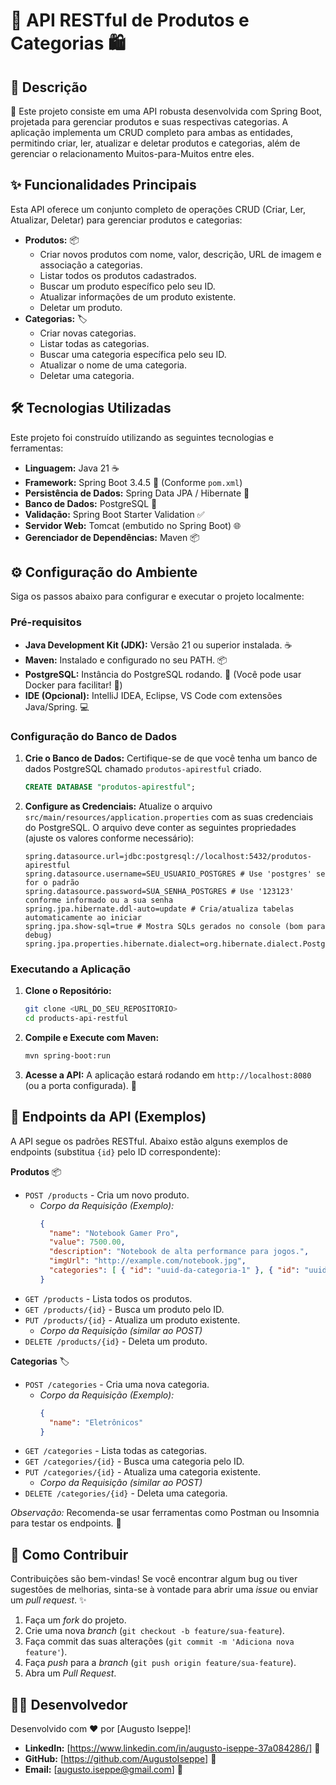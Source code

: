 # 🚀 API RESTful de Produtos e Categorias 🛍️

## 📝 Descrição

🎉 Este projeto consiste em uma API robusta desenvolvida com Spring Boot, projetada para gerenciar produtos e suas respectivas categorias. A aplicação implementa um CRUD completo para ambas as entidades, permitindo criar, ler, atualizar e deletar produtos e categorias, além de gerenciar o relacionamento Muitos-para-Muitos entre eles.

## ✨ Funcionalidades Principais

Esta API oferece um conjunto completo de operações CRUD (Criar, Ler, Atualizar, Deletar) para gerenciar produtos e categorias:

*   **Produtos:** 📦
    *   Criar novos produtos com nome, valor, descrição, URL de imagem e associação a categorias.
    *   Listar todos os produtos cadastrados.
    *   Buscar um produto específico pelo seu ID.
    *   Atualizar informações de um produto existente.
    *   Deletar um produto.
*   **Categorias:** 🏷️
    *   Criar novas categorias.
    *   Listar todas as categorias.
    *   Buscar uma categoria específica pelo seu ID.
    *   Atualizar o nome de uma categoria.
    *   Deletar uma categoria.

## 🛠️ Tecnologias Utilizadas

Este projeto foi construído utilizando as seguintes tecnologias e ferramentas:

*   **Linguagem:** Java 21 ☕
*   **Framework:** Spring Boot 3.4.5 🌱 (Conforme `pom.xml`)
*   **Persistência de Dados:** Spring Data JPA / Hibernate 💾
*   **Banco de Dados:** PostgreSQL 🐘
*   **Validação:** Spring Boot Starter Validation ✅
*   **Servidor Web:** Tomcat (embutido no Spring Boot) 🌐
*   **Gerenciador de Dependências:** Maven 📦

## ⚙️ Configuração do Ambiente

Siga os passos abaixo para configurar e executar o projeto localmente:

### Pré-requisitos

*   **Java Development Kit (JDK):** Versão 21 ou superior instalada. ☕
*   **Maven:** Instalado e configurado no seu PATH. 📦
*   **PostgreSQL:** Instância do PostgreSQL rodando. 🐘 (Você pode usar Docker para facilitar! 🐳)
*   **IDE (Opcional):** IntelliJ IDEA, Eclipse, VS Code com extensões Java/Spring. 💻

### Configuração do Banco de Dados

1.  **Crie o Banco de Dados:** Certifique-se de que você tenha um banco de dados PostgreSQL chamado `produtos-apirestful` criado.
    ```sql
    CREATE DATABASE "produtos-apirestful";
    ```
2.  **Configure as Credenciais:** Atualize o arquivo `src/main/resources/application.properties` com as suas credenciais do PostgreSQL. O arquivo deve conter as seguintes propriedades (ajuste os valores conforme necessário):
    ```properties
    spring.datasource.url=jdbc:postgresql://localhost:5432/produtos-apirestful
    spring.datasource.username=SEU_USUARIO_POSTGRES # Use 'postgres' se for o padrão
    spring.datasource.password=SUA_SENHA_POSTGRES # Use '123123' conforme informado ou a sua senha
    spring.jpa.hibernate.ddl-auto=update # Cria/atualiza tabelas automaticamente ao iniciar
    spring.jpa.show-sql=true # Mostra SQLs gerados no console (bom para debug)
    spring.jpa.properties.hibernate.dialect=org.hibernate.dialect.PostgreSQLDialect
    ```

### Executando a Aplicação

1.  **Clone o Repositório:**
    ```bash
    git clone <URL_DO_SEU_REPOSITORIO>
    cd products-api-restful
    ```
2.  **Compile e Execute com Maven:**
    ```bash
    mvn spring-boot:run
    ```
3.  **Acesse a API:** A aplicação estará rodando em `http://localhost:8080` (ou a porta configurada). 🚀

## 📄 Endpoints da API (Exemplos)

A API segue os padrões RESTful. Abaixo estão alguns exemplos de endpoints (substitua `{id}` pelo ID correspondente):

**Produtos** 📦

*   `POST /products` - Cria um novo produto.
    *   *Corpo da Requisição (Exemplo):*
        ```json
        {
          "name": "Notebook Gamer Pro",
          "value": 7500.00,
          "description": "Notebook de alta performance para jogos.",
          "imgUrl": "http://example.com/notebook.jpg",
          "categories": [ { "id": "uuid-da-categoria-1" }, { "id": "uuid-da-categoria-2" } ]
        }
        ```
*   `GET /products` - Lista todos os produtos.
*   `GET /products/{id}` - Busca um produto pelo ID.
*   `PUT /products/{id}` - Atualiza um produto existente.
    *   *Corpo da Requisição (similar ao POST)*
*   `DELETE /products/{id}` - Deleta um produto.

**Categorias** 🏷️

*   `POST /categories` - Cria uma nova categoria.
    *   *Corpo da Requisição (Exemplo):*
        ```json
        {
          "name": "Eletrônicos"
        }
        ```
*   `GET /categories` - Lista todas as categorias.
*   `GET /categories/{id}` - Busca uma categoria pelo ID.
*   `PUT /categories/{id}` - Atualiza uma categoria existente.
    *   *Corpo da Requisição (similar ao POST)*
*   `DELETE /categories/{id}` - Deleta uma categoria.

*Observação:* Recomenda-se usar ferramentas como Postman ou Insomnia para testar os endpoints. 🔧

## 🤝 Como Contribuir

Contribuições são bem-vindas! Se você encontrar algum bug ou tiver sugestões de melhorias, sinta-se à vontade para abrir uma *issue* ou enviar um *pull request*. ✨

1.  Faça um *fork* do projeto.
2.  Crie uma nova *branch* (`git checkout -b feature/sua-feature`).
3.  Faça commit das suas alterações (`git commit -m 'Adiciona nova feature'`).
4.  Faça *push* para a *branch* (`git push origin feature/sua-feature`).
5.  Abra um *Pull Request*.

## 👨‍💻 Desenvolvedor

Desenvolvido com ❤️ por [Augusto Iseppe]!

*   **LinkedIn:** [https://www.linkedin.com/in/augusto-iseppe-37a084286/] 🔗
*   **GitHub:** [https://github.com/AugustoIseppe] 🐙
*   **Email:** [augusto.iseppe@gmail.com] 📧



